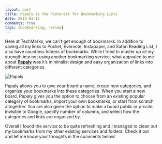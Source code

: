 ```yaml
---
layout: post
title: Papaly is the Pinterest for Bookmarking Links
date: 2015-03-11
comments: true
tags: [bookmarking, review]
---
```

Here at TechMarks, we can’t get enough of bookmarks. In addition to saving all my links to Pocket, Evernote, Instapaper, and Safari Reading List, I also have countless folders of bookmarks. While I tried to muster up all my strength into not using another bookmarking service, what appealed to me about [**Papaly**](https://papaly.com) was it’s minimalist design and easy organization of links into different categories.

![Papaly](https://github.com/meganmarshall16/meganmarshall16.github.io/_posts/img/papaly.png?raw=true)

Papaly allows you to give your board a name, create new categories, and organize your bookmarks into these categories. When you start a new board, Papaly gives you the option to choose from an existing popular category of bookmarks, import your own bookmarks, or start from scratch altogether. You are also given the option to make a board public or private, invisible to Google, specify number of columns, and select how the categories and links are organized by.

Overall I found the service to be quite refreshing and I managed to clean out my bookmarks from my other existing services and folders. Check it out and let me know your thoughts in the comments below!
